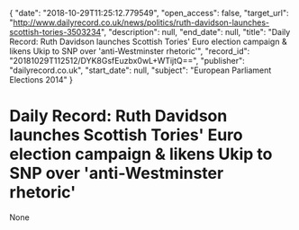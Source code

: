 {
  "date": "2018-10-29T11:25:12.779549", 
  "open_access": false, 
  "target_url": "http://www.dailyrecord.co.uk/news/politics/ruth-davidson-launches-scottish-tories-3503234", 
  "description": null, 
  "end_date": null, 
  "title": "Daily Record: Ruth Davidson launches Scottish Tories' Euro election campaign & likens Ukip to SNP over 'anti-Westminster rhetoric'", 
  "record_id": "20181029T112512/DYK8GsfEuzbx0wL+WTijtQ==", 
  "publisher": "dailyrecord.co.uk", 
  "start_date": null, 
  "subject": "European Parliament Elections 2014"
}

# Daily Record: Ruth Davidson launches Scottish Tories' Euro election campaign & likens Ukip to SNP over 'anti-Westminster rhetoric'

None